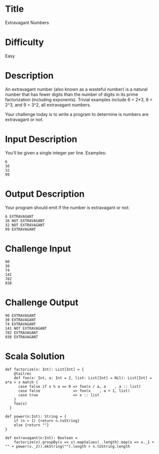 # Title

Extravagant Numbers 

# Difficulty

Easy

# Description

An extravagant number (also known as a wasteful number) is a natural number that has fewer digits than the number of digits in its prime factorization (including exponents). Trivial examples include 6 = 2*3, 8 = 2^3, and 9 = 3^2, all extravagant numbers. 

Your challenge today is to write a program to determine is numbers are extravagant or not. 

# Input Description

You'll be given a single integer per line. Examples:

    6
    16
    32
    99

# Output Description

Your program should emit if the number is extravagant or not:

    6 EXTRAVAGANT
    16 NOT EXTRAVAGANT
    32 NOT EXTRAVAGANT
    99 EXTRAVAGANT

# Challenge Input

    90
    30
    74
    141
    782
    938

# Challenge Output

    90 EXTRAVAGANT
    30 EXTRAVAGANT
    74 EXTRAVAGANT
    141 NOT EXTRAVAGANT
    782 EXTRAVAGANT
    938 EXTRAVAGANT

# Scala Solution

    def factorize(x: Int): List[Int] = {
        @tailrec
        def foo(x: Int, a: Int = 2, list: List[Int] = Nil): List[Int] = a*a > x match {
          case false if x % a == 0 => foo(x / a, a    , a :: list)
          case false               => foo(x    , a + 1, list)
          case true                => x :: list
        }
        foo(x)
      }

    def power(n:Int): String = {
        if (n > 1) {return n.toString}
        else {return ""}
    }

    def extravagant(n:Int): Boolean = 
        factorize(n).groupBy(x => x).mapValues(_.length).map(x => x._1 + "" + power(x._2)).mkString("").length > n.toString.length
